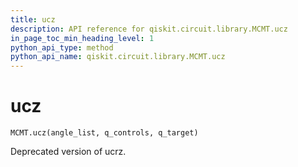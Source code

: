 ```yaml
---
title: ucz
description: API reference for qiskit.circuit.library.MCMT.ucz
in_page_toc_min_heading_level: 1
python_api_type: method
python_api_name: qiskit.circuit.library.MCMT.ucz
---
```


# ucz

<span id="qiskit.circuit.library.MCMT.ucz" />

`MCMT.ucz(angle_list, q_controls, q_target)`

Deprecated version of ucrz.

